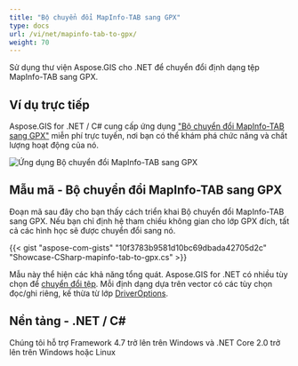 ```yaml
---
title: "Bộ chuyển đổi MapInfo-TAB sang GPX"
type: docs
url: /vi/net/mapinfo-tab-to-gpx/
weight: 70
---
```


Sử dụng thư viện Aspose.GIS cho .NET để chuyển đổi định dạng tệp MapInfo-TAB sang GPX.

## **Ví dụ trực tiếp**

Aspose.GIS for .NET / C# cung cấp ứng dụng ["Bộ chuyển đổi MapInfo-TAB sang GPX"](https://products.aspose.app/gis/conversion/mapinfo-tab-to-gpx) miễn phí trực tuyến, nơi bạn có thể khám phá chức năng và chất lượng hoạt động của nó.

![Ứng dụng Bộ chuyển đổi MapInfo-TAB sang GPX](conversion.png)

## **Mẫu mã - Bộ chuyển đổi MapInfo-TAB sang GPX**

Đoạn mã sau đây cho bạn thấy cách triển khai Bộ chuyển đổi MapInfo-TAB sang GPX. Nếu bạn chỉ định hệ tham chiếu không gian cho lớp GPX đích, tất cả các hình học sẽ được chuyển đổi sang nó. 

{{< gist "aspose-com-gists" "10f3783b9581d10bc69dbada42705d2c" "Showcase-CSharp-mapinfo-tab-to-gpx.cs" >}}

Mẫu này thể hiện các khả năng tổng quát. Aspose.GIS for .NET có nhiều tùy chọn để [chuyển đổi tệp](https://docs.aspose.com/gis/net/vector-layers/). Mỗi định dạng dựa trên vector có các tùy chọn đọc/ghi riêng, kế thừa từ lớp [DriverOptions](https://reference.aspose.com/gis/net/aspose.gis/driveroptions).

## **Nền tảng - .NET / C#**

Chúng tôi hỗ trợ Framework 4.7 trở lên trên Windows và .NET Core 2.0 trở lên trên Windows hoặc Linux
